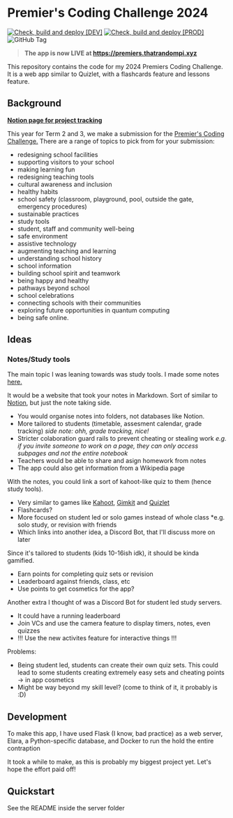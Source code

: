 # Premier's Coding Challenge 2024
[![Check, build and deploy [DEV]](https://github.com/NotLawson/premierscodingchallenge/actions/workflows/dev.yml/badge.svg)](https://github.com/NotLawson/premierscodingchallenge/actions/workflows/dev.yml)
[![Check, build and deploy [PROD]](https://github.com/NotLawson/premierscodingchallenge/actions/workflows/prod.yml/badge.svg)](https://github.com/NotLawson/premierscodingchallenge/actions/workflows/prod.yml)
![GitHub Tag](https://img.shields.io/github/v/tag/notlawson/premierscodingchallenge?label=Version)

> <b>The app is now LIVE at https://premiers.thatrandompi.xyz</b>

This repository contains the code for my 2024 Premiers Coding Challenge. It is a web app similar to Quizlet, with a flashcards feature and lessons feature. 

## Background

<b>[Notion page for project tracking](https://notlawson.notion.site/Digital-Tech-Project-29619290f81d4ec6b35c3d7f72906a30?pvs=4)</b>

This year for Term 2 and 3, we make a submission for the [Premier's Coding Challenge.](https://education.qld.gov.au/about-us/events-awards/awards-competitions/premiers-coding-challenge)
There are a range of topics to pick from for your submission:
- redesigning school facilities
- supporting visitors to your school
- making learning fun
- redesigning teaching tools
- cultural awareness and inclusion
- healthy habits
- school safety (classroom, playground, pool, outside the gate, emergency procedures)
- sustainable practices
- study tools
- student, staff and community well-being
- safe environment
- assistive technology
- augmenting teaching and learning
- understanding school history
- school information
- building school spirit and teamwork
- being happy and healthy
- pathways beyond school
- school celebrations
- connecting schools with their communities
- exploring future opportunities in quantum computing
- being safe online.

## Ideas

### Notes/Study tools

The main topic I was leaning towards was study tools. I made some notes [here.](https://notlawson.notion.site/Ideas-9561d868620042ae8f3221c8a5e14802?pvs=4)

It would be a website that took your notes in Markdown. Sort of similar to [Notion](https://notion.so), but just the note taking side. 

- You would organise notes into folders, not databases like Notion.
- More tailored to students (timetable, assesment calendar, grade tracking) *side note: ohh, grade tracking, nice!*
- Stricter colaboration guard rails to prevent cheating or stealing work *e.g. if you invite someone to work on a page, they can only access subpages and not the entire notebook*
- Teachers would be able to share and asign homework from notes
- The app could also get information from a Wikipedia page

With the notes, you could link a sort of kahoot-like quiz to them (hence study tools).

- Very similar to games like [Kahoot](https://kahoot.it), [Gimkit](https://gimkit.com) and [Quizlet](https://quizlet.live)
- Flashcards?
- More focused on student led or solo games instead of whole class *e.g. solo study, or revision with friends
- Which links into another idea, a Discord Bot, that I'll discuss more on later

Since it's tailored to students (kids 10-16ish idk), it should be kinda gamified.

- Earn points for completing quiz sets or revision
- Leaderboard against friends, class, etc
- Use points to get cosmetics for the app?

Another extra I thought of was a Discord Bot for student led study servers.

- It could have a running leaderboard
- Join VCs and use the camera feature to display timers, notes, even quizzes
- !!! Use the new activites feature for interactive things !!!

Problems:

- Being student led, students can create their own quiz sets. This could lead to some students creating extremely easy sets and cheating points -> in app cosmetics
- Might be way beyond my skill level? (come to think of it, it probably is :D)


## Development
To make this app, I have used Flask (I know, bad practice) as a web server, Elara, a Python-specific database, and Docker to run the hold the entire contraption 

It took a while to make, as this is probably my biggest project yet. Let's hope the effort paid off!

## Quickstart
See the README inside the server folder
